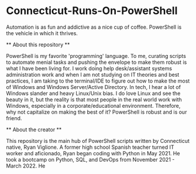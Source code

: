 # Connecticut-Runs-On-PowerShell
Automation is as fun and addictive as a nice cup of coffee. PowerShell is the vehicle in which it thrives.

** About this repository **

PowerShell is my favorite 'programming' language. To me, curating scripts to automate menial tasks and pushing the envelope to make them robust is what I have been living for.
I work doing help desk/assistant systems administration work and when I am not studying on IT theories and best practices, I am taking to the terminal/IDE to figure out how to make the most of Windows and Windows Server/Active Directory. In tech, I hear a lot of Windows slander and heavy Linux/Unix bias. I do love Linux and see the beauty in it, but the reality is that most people in the real world work with Windows, especially in a corporate/educational environment. Therefore, why not capitalize on making the best of it? PowerShell is robust and is our friend. 

** About the creator **

This repository is the main hub of PowerShell scripts written by Connecticut native, Ryan Viglione. A former high school Spanish teacher turned IT worker and aficionado,
Ryan began coding with Python in May 2021. He took a bootcamp on Python, SQL, and DevOps from November 2021 - March 2022. He 
